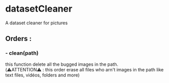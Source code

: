 # datasetCleaner
A dataset cleaner for pictures

## Orders :
### - clean(path)
this function delete all the bugged images in the path. <br /> (⚠️ATTENTION⚠️ : this order erase all files who arn't images in the path like text files, vidéos, folders and more)
